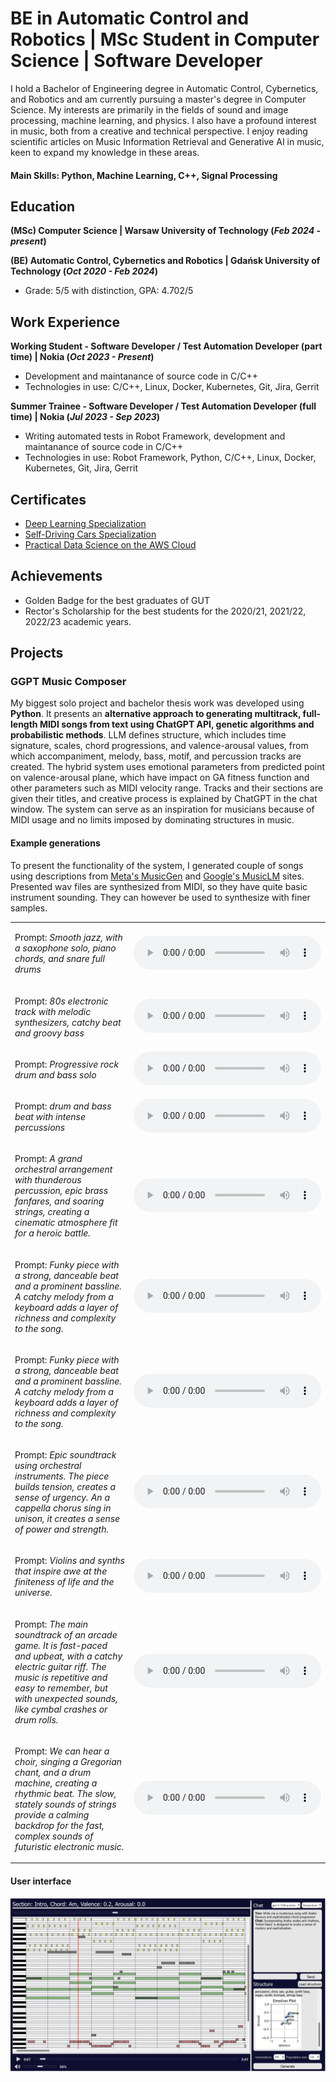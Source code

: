# BE in Automatic Control and Robotics | MSc Student in Computer Science | Software Developer

I hold a Bachelor of Engineering degree in Automatic Control, Cybernetics, and Robotics and am currently pursuing a master's degree in Computer Science. My interests are primarily in the fields of sound and image processing, machine learning, and physics. I also have a profound interest in music, both from a creative and technical perspective. I enjoy reading scientific articles on Music Information Retrieval and Generative AI in music, keen to expand my knowledge in these areas.

#### Main Skills: Python, Machine Learning, C++, Signal Processing

## Education
**(MSc) Computer Science | Warsaw University of Technology (_Feb 2024 - present_)**

**(BE) Automatic Control, Cybernetics and Robotics	| Gdańsk University of Technology (_Oct 2020 - Feb 2024_)**
- Grade: 5/5 with distinction, GPA: 4.702/5

## Work Experience
**Working Student - Software Developer / Test Automation Developer (part time) | Nokia (_Oct 2023 - Present_)**
- Development and maintanance of source code in C/C++
- Technologies in use: C/C++, Linux, Docker, Kubernetes, Git, Jira, Gerrit

**Summer Trainee - Software Developer / Test Automation Developer (full time) | Nokia (_Jul 2023 - Sep 2023_)**
- Writing automated tests in Robot Framework, development and maintanance of source code in C/C++
- Technologies in use: Robot Framework, Python, C/C++, Linux, Docker, Kubernetes, Git, Jira, Gerrit

## Certificates
- [Deep Learning Specialization](https://www.coursera.org/account/accomplishments/specialization/PYP8WKSV9SNV)
- [Self-Driving Cars Specialization](https://www.coursera.org/account/accomplishments/specialization/GC3UMG2D8USH?utm_source=link&utm_medium=certificate&utm_content=cert_image&utm_campaign=sharing_cta&utm_product=s12n)
- [Practical Data Science on the AWS Cloud](https://www.coursera.org/account/accomplishments/specialization/PWMCC339YXJN)

## Achievements
- Golden Badge for the best graduates of GUT
- Rector's Scholarship for the best students for the 2020/21, 2021/22, 2022/23 academic years.

## Projects
### GGPT Music Composer

My biggest solo project and bachelor thesis work was developed using **Python**. It presents an **alternative approach to generating multitrack, full-length MIDI songs from text using ChatGPT API, genetic algorithms and probabilistic methods**. LLM defines structure, which includes time signature, scales, chord progressions, and valence-arousal values, from which accompaniment, melody,
bass, motif, and percussion tracks are created. The hybrid system uses emotional parameters from predicted point on valence-arousal plane, which have impact on GA fitness function and other parameters such as MIDI velocity range. Tracks and their sections are given their titles, and creative process is explained by ChatGPT in the chat window. The system can serve as an inspiration for musicians because of MIDI usage and no limits imposed by dominating structures in music.

#### Example generations
To present the functionality of the system, I generated couple of songs using descriptions from [Meta's MusicGen](https://audiocraft.metademolab.com/musicgen.html) and [Google's MusicLM](https://google-research.github.io/seanet/musiclm/examples/) sites. Presented wav files are synthesized from MIDI, so they have quite basic instrument sounding. They can however be used to synthesize with finer samples.

<table>
<tr>
<td>

Prompt: *Smooth jazz, with a saxophone solo, piano chords, and snare full drums*

</td>
<td>

<audio controls>
  <source src="assets/audio/Velvet-Evening-20231208-114938.wav" type="audio/wav">
Audio can not be played.
</audio>

</td>
</tr>

<tr>
<td>

Prompt: *80s electronic track with melodic synthesizers, catchy beat and groovy bass*

</td>
<td>

<audio controls>
  <source src="assets/audio/Retro-Synthwave-20231209-175338.wav" type="audio/wav">
Audio can not be played.
</audio>

</td>
</tr>

<tr>
<td>

Prompt: *Progressive rock drum and bass solo*

</td>
<td>

<audio controls>
  <source src="assets/audio/Progressive-Odyssey-20231208-143.wav" type="audio/wav">
Audio can not be played.
</audio>

</td>
</tr>

<tr>
<td>

Prompt: *drum and bass beat with intense percussions*

</td>
<td>

<audio controls>
  <source src="assets/audio/Intense-Rhythm-20231208-115146.wav" type="audio/wav">
Audio can not be played.
</audio>

</td>
</tr>

<tr>
<td>

Prompt: *A grand orchestral arrangement with thunderous percussion, epic brass fanfares, and soaring strings, creating a cinematic atmosphere fit for a heroic battle.*

</td>
<td>

<audio controls>
  <source src="assets/audio/Heroic-Skies-20231208-130450.wav" type="audio/wav">
Audio can not be played.
</audio>

</td>
</tr>

<tr>
<td>

Prompt: *Funky piece with a strong, danceable beat and a prominent bassline. A catchy melody from a keyboard adds a layer of richness and complexity to the song.*

</td>
<td>

<audio controls>
  <source src="assets/audio/Funk-Odyssey-20231209-134348.wav" type="audio/wav">
Audio can not be played.
</audio>

</td>
</tr>

<tr>
<td>

Prompt: *Funky piece with a strong, danceable beat and a prominent bassline. A catchy melody from a keyboard adds a layer of richness and complexity to the song.*

</td>
<td>

<audio controls>
  <source src="assets/audio/Funk-Odyssey-20231209-134348.wav" type="audio/wav">
Audio can not be played.
</audio>

</td>
</tr>
<tr>
<td>

Prompt: *Epic soundtrack using orchestral instruments. The piece builds tension, creates a sense of urgency. An a cappella chorus sing in unison, it creates a sense of power and strength.*

</td>
<td>

<audio controls>
  <source src="assets/audio/Epic-Orchestral-Surge-20231208-1.wav" type="audio/wav">
Audio can not be played.
</audio>

</td>
</tr>

<tr>
<td>

Prompt: *Violins and synths that inspire awe at the finiteness of life and the universe.*

</td>
<td>

<audio controls>
  <source src="assets/audio/Celestial-Reverie-20231208-11391.wav" type="audio/wav">
Audio can not be played.
</audio>

</td>
</tr>

<tr>
<td>

Prompt: *The main soundtrack of an arcade game. It is fast-paced and upbeat, with a catchy electric guitar riff. The music is repetitive and easy to remember, but with unexpected sounds, like cymbal crashes or drum rolls.*

</td>
<td>

<audio controls>
  <source src="assets/audio/Arcade-Rush-20231208-135906.wav" type="audio/wav">
Audio can not be played.
</audio>

</td>
</tr>

<tr>
<td>

Prompt: *We can hear a choir, singing a Gregorian chant, and a drum machine, creating a rhythmic beat. The slow, stately sounds of strings provide a calming backdrop for the fast, complex sounds of futuristic electronic music.*

</td>
<td>

<audio controls>
  <source src="assets/audio/Ancient-Future-20231208-121749.wav" type="audio/wav">
Audio can not be played.
</audio>

</td>
</tr>

</table>

#### User interface
![GGPT Music Composer Interface](/assets/img/GGPTComposer.png)
